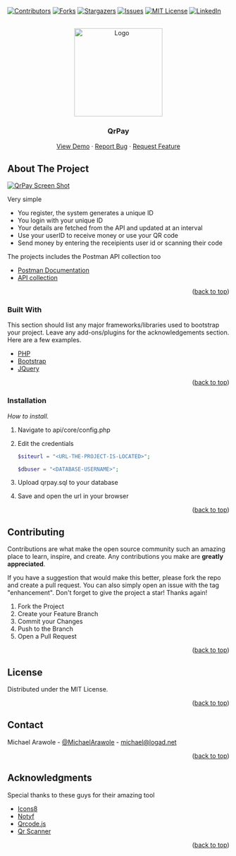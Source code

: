 
<div id="top"></div>

<!-- PROJECT SHIELDS -->
<!--
*** I'm using markdown "reference style" links for readability.
*** Reference links are enclosed in brackets [ ] instead of parentheses ( ).
*** See the bottom of this document for the declaration of the reference variables
*** for contributors-url, forks-url, etc. This is an optional, concise syntax you may use.
*** https://www.markdownguide.org/basic-syntax/#reference-style-links
-->
[![Contributors][contributors-shield]][contributors-url]
[![Forks][forks-shield]][forks-url]
[![Stargazers][stars-shield]][stars-url]
[![Issues][issues-shield]][issues-url]
[![MIT License][license-shield]][license-url]
[![LinkedIn][linkedin-shield]][linkedin-url]



<!-- PROJECT LOGO -->
<br />
<div align="center">
  <a href="https://github.com/michael-arawole/qrpay">
    <img src="https://demo.logad.net/qrpay/assets/img/qrpay-logo.png" alt="Logo" width="auto" height="200">
  </a>

  <h3 align="center">QrPay</h3>

  <p align="center">
    <a href="https://demo.logad.net/qrpay">View Demo</a>
    ·
    <a href="https://github.com/michael-arawole/qrpay/issues">Report Bug</a>
    ·
    <a href="https://github.com/michael-arawole/qrpay/issues">Request Feature</a>
  </p>
</div>


<!-- ABOUT THE PROJECT -->
## About The Project

[![QrPay Screen Shot][product-screenshot]](https://demo.logad.net/qrpay)

Very simple
* You register, the system generates a unique ID
* You login with your unique ID
* Your details are fetched from the API and updated at an interval
* Use your userID to receive money or use your QR code
* Send money by entering the receipients user id or scanning their code

The projects includes the Postman API collection too

* [Postman Documentation](https://documenter.getpostman.com/view/10657913/UVyswb74)
* [API collection](https://www.getpostman.com/collections/ba63b1a1b9c0126fa56d)
<p align="right">(<a href="#top">back to top</a>)</p>



### Built With

This section should list any major frameworks/libraries used to bootstrap your project. Leave any add-ons/plugins for the acknowledgements section. Here are a few examples.

* [PHP](https://php.net/)
* [Bootstrap](https://getbootstrap.com)
* [JQuery](https://jquery.com)

<p align="right">(<a href="#top">back to top</a>)</p>


### Installation

_How to install._

1. Navigate to api/core/config.php
2. Edit the credentials
   ```php
   $siteurl = "<URL-THE-PROJECT-IS-LOCATED>";
   ```
   
   ```php
   $dbuser = "<DATABASE-USERNAME>";
   ```
   
3. Upload qrpay.sql to your database
4. Save and open the url in your browser

<p align="right">(<a href="#top">back to top</a>)</p>


<!-- CONTRIBUTING -->
## Contributing

Contributions are what make the open source community such an amazing place to learn, inspire, and create. Any contributions you make are **greatly appreciated**.

If you have a suggestion that would make this better, please fork the repo and create a pull request. You can also simply open an issue with the tag "enhancement".
Don't forget to give the project a star! Thanks again!

1. Fork the Project
2. Create your Feature Branch
3. Commit your Changes
4. Push to the Branch
5. Open a Pull Request

<p align="right">(<a href="#top">back to top</a>)</p>



<!-- LICENSE -->
## License

Distributed under the MIT License.

<p align="right">(<a href="#top">back to top</a>)</p>



<!-- CONTACT -->
## Contact
Michael Arawole - [@MichaelArawole](https://twitter.com/michaelarawole) - michael@logad.net

<p align="right">(<a href="#top">back to top</a>)</p>



<!-- ACKNOWLEDGMENTS -->
## Acknowledgments

Special thanks to these guys for their amazing tool

* [Icons8](https://icons8.com)
* [Notyf](https://github.com/caroso1222/notyf)
* [Qrcode.js](https://github.com/davidshimjs/qrcodejs)
* [Qr Scanner](https://github.com/nimiq/qr-scanner)
<p align="right">(<a href="#top">back to top</a>)</p>

<!-- MARKDOWN LINKS & IMAGES -->
<!-- https://www.markdownguide.org/basic-syntax/#reference-style-links -->
[contributors-shield]: https://img.shields.io/github/contributors/michael-arawole/qrpay.svg?style=for-the-badge
[contributors-url]: https://github.com/michael-arawole/qrpay/graphs/contributors
[forks-shield]: https://img.shields.io/github/forks/michael-arawole/qrpay.svg?style=for-the-badge
[forks-url]: https://github.com/michael-arawole/qrpay/network/members
[stars-shield]: https://img.shields.io/github/stars/michael-arawole/qrpay.svg?style=for-the-badge
[stars-url]: https://github.com/michael-arawole/qrpay/stargazers
[issues-shield]: https://img.shields.io/github/issues/michael-arawole/qrpay.svg?style=for-the-badge
[issues-url]: https://github.com/michael-arawole/qrpay/issues
[license-shield]: https://img.shields.io/github/license/michael-arawole/qrpay.svg?style=for-the-badge
[license-url]: https://github.com/michael-arawole/qrpay/blob/master/LICENSE.txt
[linkedin-shield]: https://img.shields.io/badge/-LinkedIn-black.svg?style=for-the-badge&logo=linkedin&colorB=555
[linkedin-url]: https://linkedin.com/in/michaelarawole/
[product-screenshot]: screenshot.jpg
